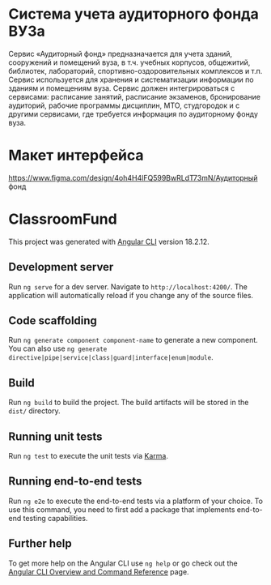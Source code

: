 # Система учета аудиторного фонда ВУЗа
  Сервис «Аудиторный фонд» предназначается для учета зданий, сооружений и помещений вуза, в т.ч. учебных корпусов, общежитий, библиотек, лабораторий, спортивно-оздоровительных комплексов и т.п. 
  Сервис используется для хранения и систематизации информации по зданиям и помещениям вуза. Сервис должен интегрироваться с сервисами: расписание занятий, расписание экзаменов, бронирование аудиторий, рабочие программы дисциплин, МТО, студгородок и с другими сервисами, где требуется информация по аудиторному фонду вуза. 
# Макет интерфейса
https://www.figma.com/design/4oh4H4lFQ599BwRLdT73mN/Аудиторный фонд

# ClassroomFund

This project was generated with [Angular CLI](https://github.com/angular/angular-cli) version 18.2.12.

## Development server

Run `ng serve` for a dev server. Navigate to `http://localhost:4200/`. The application will automatically reload if you change any of the source files.

## Code scaffolding

Run `ng generate component component-name` to generate a new component. You can also use `ng generate directive|pipe|service|class|guard|interface|enum|module`.

## Build

Run `ng build` to build the project. The build artifacts will be stored in the `dist/` directory.

## Running unit tests

Run `ng test` to execute the unit tests via [Karma](https://karma-runner.github.io).

## Running end-to-end tests

Run `ng e2e` to execute the end-to-end tests via a platform of your choice. To use this command, you need to first add a package that implements end-to-end testing capabilities.

## Further help

To get more help on the Angular CLI use `ng help` or go check out the [Angular CLI Overview and Command Reference](https://angular.dev/tools/cli) page.
